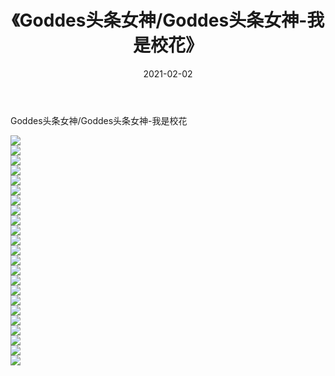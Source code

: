 ﻿---
layout: post
title:  《Goddes头条女神/Goddes头条女神-我是校花》
date:   2021-02-02
img: http://img.660000.xyz/Sharelink/网络美图/2021/Goddes头条女神/Goddes头条女神-我是校花/000.jpg
categories: [美女, 清纯, 唯美]
---

Goddes头条女神/Goddes头条女神-我是校花

 ![](http://img.660000.xyz/Sharelink/网络美图/2021/Goddes头条女神/Goddes头条女神-我是校花/001.jpg) <br>![](http://img.660000.xyz/Sharelink/网络美图/2021/Goddes头条女神/Goddes头条女神-我是校花/002.jpg) <br>![](http://img.660000.xyz/Sharelink/网络美图/2021/Goddes头条女神/Goddes头条女神-我是校花/003.jpg) <br>![](http://img.660000.xyz/Sharelink/网络美图/2021/Goddes头条女神/Goddes头条女神-我是校花/004.jpg) <br>![](http://img.660000.xyz/Sharelink/网络美图/2021/Goddes头条女神/Goddes头条女神-我是校花/005.jpg) <br>![](http://img.660000.xyz/Sharelink/网络美图/2021/Goddes头条女神/Goddes头条女神-我是校花/006.jpg) <br>![](http://img.660000.xyz/Sharelink/网络美图/2021/Goddes头条女神/Goddes头条女神-我是校花/007.jpg) <br>![](http://img.660000.xyz/Sharelink/网络美图/2021/Goddes头条女神/Goddes头条女神-我是校花/008.jpg) <br>![](http://img.660000.xyz/Sharelink/网络美图/2021/Goddes头条女神/Goddes头条女神-我是校花/009.jpg) <br>![](http://img.660000.xyz/Sharelink/网络美图/2021/Goddes头条女神/Goddes头条女神-我是校花/010.jpg) <br>![](http://img.660000.xyz/Sharelink/网络美图/2021/Goddes头条女神/Goddes头条女神-我是校花/011.jpg) <br>![](http://img.660000.xyz/Sharelink/网络美图/2021/Goddes头条女神/Goddes头条女神-我是校花/012.jpg) <br>![](http://img.660000.xyz/Sharelink/网络美图/2021/Goddes头条女神/Goddes头条女神-我是校花/013.jpg) <br>![](http://img.660000.xyz/Sharelink/网络美图/2021/Goddes头条女神/Goddes头条女神-我是校花/014.jpg) <br>![](http://img.660000.xyz/Sharelink/网络美图/2021/Goddes头条女神/Goddes头条女神-我是校花/015.jpg) <br>![](http://img.660000.xyz/Sharelink/网络美图/2021/Goddes头条女神/Goddes头条女神-我是校花/016.jpg) <br>![](http://img.660000.xyz/Sharelink/网络美图/2021/Goddes头条女神/Goddes头条女神-我是校花/017.jpg) <br>![](http://img.660000.xyz/Sharelink/网络美图/2021/Goddes头条女神/Goddes头条女神-我是校花/018.jpg) <br>![](http://img.660000.xyz/Sharelink/网络美图/2021/Goddes头条女神/Goddes头条女神-我是校花/019.jpg) <br>![](http://img.660000.xyz/Sharelink/网络美图/2021/Goddes头条女神/Goddes头条女神-我是校花/020.jpg) <br>![](http://img.660000.xyz/Sharelink/网络美图/2021/Goddes头条女神/Goddes头条女神-我是校花/021.jpg) <br>![](http://img.660000.xyz/Sharelink/网络美图/2021/Goddes头条女神/Goddes头条女神-我是校花/022.jpg) <br>![](http://img.660000.xyz/Sharelink/网络美图/2021/Goddes头条女神/Goddes头条女神-我是校花/023.jpg) <br>